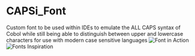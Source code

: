 # CAPSi_Font
Custom font to be used within IDEs to emulate the ALL CAPS syntax of Cobol while still being able to distinguish between upper and lowercase characters for use with modern case sensitive languages
![Font in Action](https://cdn.discordapp.com/attachments/245696607796854794/689989547647696920/unknown.png)
![Fonts Inspiration](https://cdn.discordapp.com/attachments/245696607796854794/689973296586162187/iu.png)
